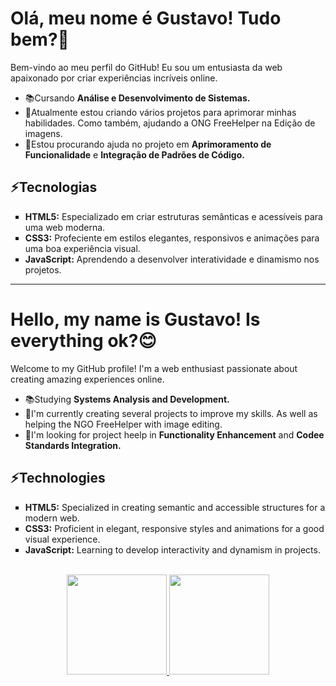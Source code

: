 <h1>Olá, meu nome é Gustavo! Tudo bem?👋</h1>
<p>Bem-vindo ao meu perfil do GitHub! Eu sou um entusiasta da web apaixonado por criar experiências incríveis online.</p>

<ul>
  <li>📚Cursando <strong>Análise e Desenvolvimento de Sistemas.</strong></li>
  <li>📌Atualmente estou criando vários projetos para aprimorar minhas habilidades. Como também, ajudando a ONG FreeHelper na Edição de imagens.</li>
  <li>📂Estou procurando ajuda no projeto em <strong>Aprimoramento de Funcionalidade</strong> e <strong>Integração de Padrões de Código.</strong></li>
</ul>

<h2>⚡Tecnologias</h2>
<ul type="square">
  <li><strong>HTML5:</strong> Especializado em criar estruturas semânticas e acessíveis para uma web moderna.</li>
  <li><strong>CSS3:</strong> Profeciente em estilos elegantes, responsivos e animações para uma boa experiência visual.</li>
  <li><strong>JavaScript:</strong> Aprendendo a desenvolver interatividade e dinamismo nos projetos.</li>
</ul>
<hr>
<h1>Hello, my name is Gustavo! Is everything ok?😊</h1>
<p>Welcome to my GitHub profile! I'm a web enthusiast passionate about creating amazing experiences online.</p>

<ul>
  <li>📚Studying <strong>Systems Analysis and Development.</strong></li>
  <li>📌I'm currently creating several projects to improve my skills. As well as helping the NGO FreeHelper with image editing.</li>
  <li>📂I'm looking for project heelp in <strong>Functionality Enhancement</strong> and <strong>Codee Standards Integration.</strong></li>
</ul>

<h2>⚡Technologies</h2>
<ul type="square">
  <li><strong>HTML5:</strong> Specialized in creating semantic and accessible structures for a modern web.</li>
  <li><strong>CSS3:</strong> Proficient in elegant, responsive styles and animations for a good visual experience.</li>
  <li><strong>JavaScript:</strong> Learning to develop interactivity and dynamism in projects.</li>
</ul>

<br>
<div align="center">
  <a href="https://github.com/gustx21">
  <img height="160em" src="https://github-readme-stats.vercel.app/api?username=gustx21&show_icons=true&theme=github_dark&include_all_commits=true&count_private=true"/>
  <img height="160em" src="https://github-readme-stats.vercel.app/api/top-langs/?username=gustx21&layout=compact&langs_count=7&theme=github_dark"/>
</div>


